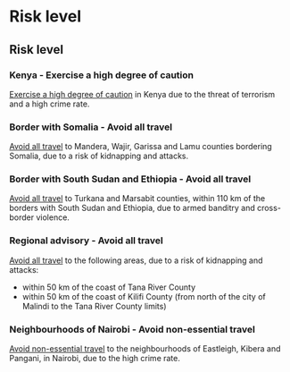# Risk level

## Risk level

### Kenya - Exercise a high degree of caution

[Exercise a high degree of caution](#levels "Risk Levels") in Kenya due to the threat of terrorism and a high crime rate.

### Border with Somalia - Avoid all travel

[Avoid all travel](#levels "Risk Levels") to Mandera, Wajir, Garissa and Lamu counties bordering Somalia, due to a risk of kidnapping and attacks.

### Border with South Sudan and Ethiopia - Avoid all travel

[Avoid all travel](#levels "Risk Levels") to Turkana and Marsabit counties, within 110 km of the borders with South Sudan and Ethiopia, due to armed banditry and cross-border violence.

### Regional advisory - Avoid all travel

[Avoid all travel](#levels "Risk Levels") to the following areas, due to a risk of kidnapping and attacks:

* within 50 km of the coast of Tana River County
* within 50 km of the coast of Kilifi County (from north of the city of Malindi to the Tana River County limits)

### Neighbourhoods of Nairobi - Avoid non-essential travel

[Avoid non-essential travel](#levels "Risk Levels") to the neighbourhoods of Eastleigh, Kibera and Pangani, in Nairobi, due to the high crime rate.
